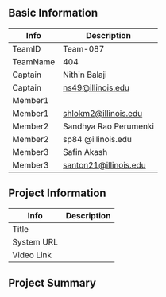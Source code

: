 ## Basic Information

|   Info      |        Description     |
| ----------- | ---------------------- |
| TeamID      |        Team-087        |
| TeamName    |        404             |
| Captain     |      Nithin Balaji     |
| Captain     |  ns49@illinois.edu     |
| Member1     |                        |
| Member1     |   shlokm2@illinois.edu |
| Member2     | Sandhya Rao Perumenki  |
| Member2     |  sp84   @illinois.edu  |
| Member3     |     Safin Akash        |
| Member3     |  santon21@illinois.edu |

## Project Information

|   Info      |        Description     |
| ----------- | ---------------------- |
|  Title      |                        |
| System URL  |                        |
| Video Link  |                        |

## Project Summary
